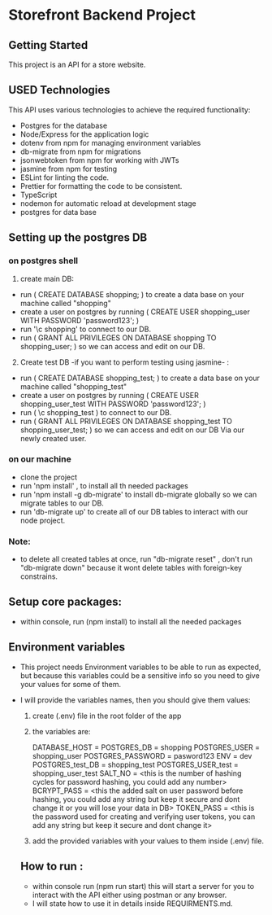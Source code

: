 # Storefront Backend Project

## Getting Started

This project is an API for a store website.

## USED Technologies

This API uses various technologies to achieve the required functionality:

- Postgres for the database
- Node/Express for the application logic
- dotenv from npm for managing environment variables
- db-migrate from npm for migrations
- jsonwebtoken from npm for working with JWTs
- jasmine from npm for testing
- ESLint for linting the code.
- Prettier for formatting the code to be consistent.
- TypeScript
- nodemon for automatic reload at development stage
- postgres for data base

## Setting up the postgres DB

### on postgres shell

1. create main DB:

- run ( CREATE DATABASE shopping; ) to create a data base on your machine called "shopping"
- create a user on postgres by running ( CREATE USER shopping_user WITH PASSWORD 'password123'; )
- run '\c shopping' to connect to our DB.
- run ( GRANT ALL PRIVILEGES ON DATABASE shopping TO shopping_user; ) so we can access and edit on our DB.

2. Create test DB -if you want to perform testing using jasmine- :

- run ( CREATE DATABASE shopping_test; ) to create a data base on your machine called "shopping_test"
- create a user on postgres by running ( CREATE USER shopping_user_test WITH PASSWORD 'password123'; )
- run ( \c shopping_test ) to connect to our DB.
- run ( GRANT ALL PRIVILEGES ON DATABASE shopping_test TO shopping_user_test; ) so we can access and edit on our DB Via our newly created user.

### on our machine

- clone the project
- run 'npm install' , to install all th needed packages
- run 'npm install -g db-migrate' to install db-migrate globally so we can migrate tables to our DB.
- run 'db-migrate up' to create all of our DB tables to interact with our node project.

### Note:

- to delete all created tables at once, run "db-migrate reset" , don't run "db-migrate down" because it wont delete tables with foreign-key constrains.

## Setup core packages:

- within console, run (npm install) to install all the needed packages

## Environment variables

- This project needs Environment variables to be able to run as expected, but because this variables could be a sensitive info so you need to give your values for some of them.
- I will provide the variables names, then you should give them values:

  1.  create (.env) file in the root folder of the app
  2.  the variables are:

      DATABASE_HOST = <your machine host usually = 127.0.0.1>
      POSTGRES_DB = shopping
      POSTGRES_USER = shopping_user
      POSTGRES_PASSWORD = pasword123
      ENV = dev
      POSTGRES_test_DB = shopping_test
      POSTGRES_USER_test = shopping_user_test
      SALT_NO = <this is the number of hashing cycles for password hashing, you could add any number>
      BCRYPT_PASS = <this the added salt on user password before hashing, you could add any string but keep it secure and dont change it or you will lose your data in DB>
      TOKEN_PASS = <this is the password used for creating and verifying user tokens, you can add any string but keep it secure and dont change it>

  3.  add the provided variables with your values to them inside (.env) file.

  ## How to run :

  - within console run (npm run start) this will start a server for you to interact with the API either using postman or any browser.
  - I will state how to use it in details inside REQUIRMENTS.md.
